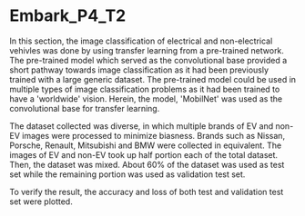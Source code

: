 # Embark_P4_T2
In this section, the image classification of electrical and non-electrical vehivles was done by using transfer learning from a pre-trained network. The pre-trained model which served as the convolutional base provided a short pathway towards image classification as it had been previously trained with a large generic dataset. The pre-trained model could be used in multiple types of image classification problems as it had been trained to have a 'worldwide' vision. Herein, the model, 'MobilNet' was used as the convolutional base for transfer learning. 

The dataset collected was diverse, in which multiple brands of EV and non-EV images were processed to minimize biasness. Brands such as Nissan, Porsche, Renault, Mitsubishi and BMW were collected in equivalent. The images of EV and non-EV took up half portion each of the total dataset. Then, the dataset was mixed. About 60% of the dataset was used as test set while the remaining portion was used as validation test set. 

To verify the result, the accuracy and loss of both test and validation test set were plotted.
